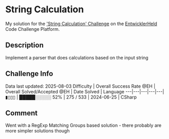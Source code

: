 # String Calculation

My solution for the ['String Calculation' Challenge](https://platform.entwicklerheld.de/challenge/string-calculation?technology=CSharp) on the [EntwicklerHeld](https://platform.entwicklerheld.de/) Code Challenge Platform.

## Description
Implement a parser that does calculations based on the input string

## Challenge Info
Data last updated: 2025-08-03
Difficulty | Overall Success Rate @EH | Overall Solved/Accepted @EH | Date Solved | Language
---|---|---|---|---|
▮▯▯▯ | █████░░░░░ 52% | 275 / 533 | 2024-06-25 | CSharp

## Comment
Went with a RegExp Matching Groups based solution - there probably are more simpler solutions though